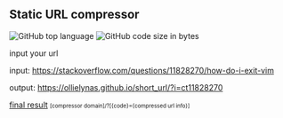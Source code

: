 <!-- no index -->

## Static URL compressor

![GitHub top language](https://img.shields.io/github/languages/top/ollielynas/short_url)
![GitHub code size in bytes](https://img.shields.io/github/languages/code-size/ollielynas/short_url)


input your url


input: https://stackoverflow.com/questions/11828270/how-do-i-exit-vim

output: https://ollielynas.github.io/short_url/?i=ct11828270


[final result](https://ollielynas.github.io/short_url/?i=ct11828270)
<small><small>[compressor domain]/?[{code}={compressed url info}]</small></small>